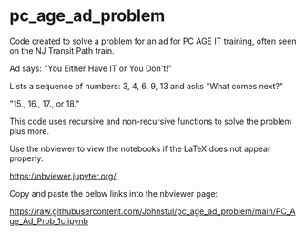 # pc_age_ad_problem

Code created to solve a problem for an ad for PC AGE IT training, often seen on the NJ Transit Path train.

Ad says: "You Either Have IT or You Don't!"

Lists a sequence of numbers: 3, 4, 6, 9, 13 and asks "What comes next?"

"15., 16., 17., or 18."

This code uses recursive and non-recursive functions to solve the problem plus more.

Use the nbviewer to view the notebooks if the LaTeX does not appear properly:

https://nbviewer.jupyter.org/

Copy and paste the below links into the nbviewer page:

https://raw.githubusercontent.com/Johnstul/pc_age_ad_problem/main/PC_Age_Ad_Prob_1c.ipynb
